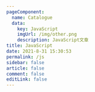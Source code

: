 ```yaml
---
pageComponent:
  name: Catalogue
  data:
    key: JavaScript
    imgUrl: /img/other.png
    description: JavaScript文章
title: JavaScript
date: 2021-8-31 15:30:53
permalink: /js
sidebar: false
article: false
comment: false
editLink: false
---
```

